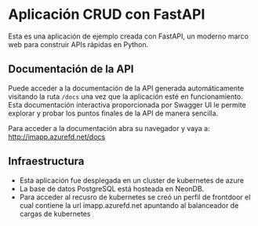 # Aplicación CRUD con FastAPI

Esta es una aplicación de ejemplo creada con FastAPI, un moderno marco web para construir APIs rápidas en Python.

## Documentación de la API

Puede acceder a la documentación de la API generada automáticamente visitando la ruta `/docs` una vez que la aplicación esté en funcionamiento. Esta documentación interactiva proporcionada por Swagger UI le permite explorar y probar los puntos finales de la API de manera sencilla.

Para acceder a la documentación abra su navegador y vaya a:
http://imapp.azurefd.net/docs

## Infraestructura

- Esta aplicación fue desplegada en un cluster de kubernetes de azure
- La base de datos PostgreSQL está hosteada en NeonDB.
- Para acceder al recusro de kubernetes se creó un perfil de frontdoor el cual contiene la url imapp.azurefd.net apuntando al balanceador de cargas de kubernetes